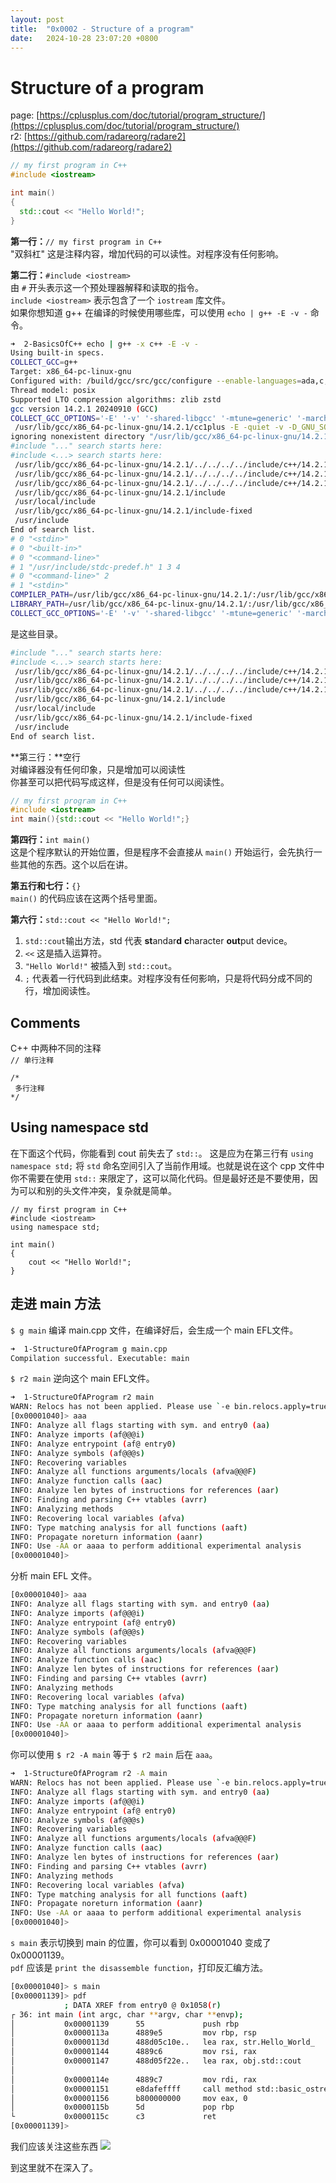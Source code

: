 ```yaml
---
layout: post
title:  "0x0002 - Structure of a program"
date:   2024-10-28 23:07:20 +0800
---
```

# Structure of a program
page: [https://cplusplus.com/doc/tutorial/program_structure/](https://cplusplus.com/doc/tutorial/program_structure/) <br/>
r2: [https://github.com/radareorg/radare2](https://github.com/radareorg/radare2)

```c++
// my first program in C++
#include <iostream>

int main()
{
  std::cout << "Hello World!";
}
```

**第一行：**`// my first program in C++` <br/>
"双斜杠" 这是注释内容，增加代码的可以读性。对程序没有任何影响。

**第二行：**`#include <iostream>` <br/>
由 `#` 开头表示这一个预处理器解释和读取的指令。<br/>
`include <iostream>` 表示包含了一个 `iostream` 库文件。<br/>
如果你想知道 g++ 在编译的时候使用哪些库，可以使用 `echo | g++ -E -v -` 命令。
```bash
➜  2-BasicsOfC++ echo | g++ -x c++ -E -v -
Using built-in specs.
COLLECT_GCC=g++
Target: x86_64-pc-linux-gnu
Configured with: /build/gcc/src/gcc/configure --enable-languages=ada,c,c++,d,fortran,go,lto,m2,objc,obj-c++,rust --enable-bootstrap --prefix=/usr --libdir=/usr/lib --libexecdir=/usr/lib --mandir=/usr/share/man --infodir=/usr/share/info --with-bugurl=https://gitlab.archlinux.org/archlinux/packaging/packages/gcc/-/issues --with-build-config=bootstrap-lto --with-linker-hash-style=gnu --with-system-zlib --enable-__cxa_atexit --enable-cet=auto --enable-checking=release --enable-clocale=gnu --enable-default-pie --enable-default-ssp --enable-gnu-indirect-function --enable-gnu-unique-object --enable-libstdcxx-backtrace --enable-link-serialization=1 --enable-linker-build-id --enable-lto --enable-multilib --enable-plugin --enable-shared --enable-threads=posix --disable-libssp --disable-libstdcxx-pch --disable-werror
Thread model: posix
Supported LTO compression algorithms: zlib zstd
gcc version 14.2.1 20240910 (GCC) 
COLLECT_GCC_OPTIONS='-E' '-v' '-shared-libgcc' '-mtune=generic' '-march=x86-64'
 /usr/lib/gcc/x86_64-pc-linux-gnu/14.2.1/cc1plus -E -quiet -v -D_GNU_SOURCE - -mtune=generic -march=x86-64 -dumpbase -
ignoring nonexistent directory "/usr/lib/gcc/x86_64-pc-linux-gnu/14.2.1/../../../../x86_64-pc-linux-gnu/include"
#include "..." search starts here:
#include <...> search starts here:
 /usr/lib/gcc/x86_64-pc-linux-gnu/14.2.1/../../../../include/c++/14.2.1
 /usr/lib/gcc/x86_64-pc-linux-gnu/14.2.1/../../../../include/c++/14.2.1/x86_64-pc-linux-gnu
 /usr/lib/gcc/x86_64-pc-linux-gnu/14.2.1/../../../../include/c++/14.2.1/backward
 /usr/lib/gcc/x86_64-pc-linux-gnu/14.2.1/include
 /usr/local/include
 /usr/lib/gcc/x86_64-pc-linux-gnu/14.2.1/include-fixed
 /usr/include
End of search list.
# 0 "<stdin>"
# 0 "<built-in>"
# 0 "<command-line>"
# 1 "/usr/include/stdc-predef.h" 1 3 4
# 0 "<command-line>" 2
# 1 "<stdin>"
COMPILER_PATH=/usr/lib/gcc/x86_64-pc-linux-gnu/14.2.1/:/usr/lib/gcc/x86_64-pc-linux-gnu/14.2.1/:/usr/lib/gcc/x86_64-pc-linux-gnu/:/usr/lib/gcc/x86_64-pc-linux-gnu/14.2.1/:/usr/lib/gcc/x86_64-pc-linux-gnu/
LIBRARY_PATH=/usr/lib/gcc/x86_64-pc-linux-gnu/14.2.1/:/usr/lib/gcc/x86_64-pc-linux-gnu/14.2.1/../../../../lib/:/lib/../lib/:/usr/lib/../lib/:/usr/lib/gcc/x86_64-pc-linux-gnu/14.2.1/../../../:/lib/:/usr/lib/
COLLECT_GCC_OPTIONS='-E' '-v' '-shared-libgcc' '-mtune=generic' '-march=x86-64
```

是这些目录。
```bash
#include "..." search starts here:
#include <...> search starts here:
 /usr/lib/gcc/x86_64-pc-linux-gnu/14.2.1/../../../../include/c++/14.2.1
 /usr/lib/gcc/x86_64-pc-linux-gnu/14.2.1/../../../../include/c++/14.2.1/x86_64-pc-linux-gnu
 /usr/lib/gcc/x86_64-pc-linux-gnu/14.2.1/../../../../include/c++/14.2.1/backward
 /usr/lib/gcc/x86_64-pc-linux-gnu/14.2.1/include
 /usr/local/include
 /usr/lib/gcc/x86_64-pc-linux-gnu/14.2.1/include-fixed
 /usr/include
End of search list.
```

**第三行：**空行<br/>
对编译器没有任何印象，只是增加可以阅读性<br/>
你甚至可以把代码写成这样，但是没有任何可以阅读性。<br/>
```c++
// my first program in C++
#include <iostream> 
int main(){std::cout << "Hello World!";}
```

**第四行：**`int main()`<br/>
这是个程序默认的开始位置，但是程序不会直接从 `main()` 开始运行，会先执行一些其他的东西。这个以后在讲。

**第五行和七行：**`{}`<br/>
`main()` 的代码应该在这两个括号里面。

**第六行：**`std::cout << "Hello World!";`
1. `std::cout`输出方法，std 代表 **st**andar**d** **c**haracter **out**put device。
2. `<<` 这是插入运算符。
3. `"Hello World!"` 被插入到 `std::cout`。
4. `;` 代表着一行代码到此结束。对程序没有任何影响，只是将代码分成不同的行，增加阅读性。

## Comments
C++ 中两种不同的注释<br/>
`// 单行注释` 
```
/*
 多行注释
*/
```

## Using namespace std
在下面这个代码，你能看到 cout 前失去了 `std::`。
这是应为在第三行有 `using namespace std;` 将 `std` 命名空间引入了当前作用域。也就是说在这个 cpp 文件中你不需要在使用 `std::` 来限定了，这可以简化代码。但是最好还是不要使用，因为可以和别的头文件冲突，复杂就是简单。
```
// my first program in C++
#include <iostream>
using namespace std;

int main()
{
	cout << "Hello World!";
}
```

## 走进 main 方法
`$ g main` 编译 main.cpp 文件，在编译好后，会生成一个 main EFL文件。
```bash
➜  1-StructureOfAProgram g main.cpp 
Compilation successful. Executable: main
```

`$ r2 main` 逆向这个 main EFL文件。
```bash
➜  1-StructureOfAProgram r2 main
WARN: Relocs has not been applied. Please use `-e bin.relocs.apply=true` or `-e bin.cache=true` next time
[0x00001040]> aaa
INFO: Analyze all flags starting with sym. and entry0 (aa)
INFO: Analyze imports (af@@@i)
INFO: Analyze entrypoint (af@ entry0)
INFO: Analyze symbols (af@@@s)
INFO: Recovering variables
INFO: Analyze all functions arguments/locals (afva@@@F)
INFO: Analyze function calls (aac)
INFO: Analyze len bytes of instructions for references (aar)
INFO: Finding and parsing C++ vtables (avrr)
INFO: Analyzing methods
INFO: Recovering local variables (afva)
INFO: Type matching analysis for all functions (aaft)
INFO: Propagate noreturn information (aanr)
INFO: Use -AA or aaaa to perform additional experimental analysis
[0x00001040]> 
```

分析 main EFL 文件。
```bash
[0x00001040]> aaa
INFO: Analyze all flags starting with sym. and entry0 (aa)
INFO: Analyze imports (af@@@i)
INFO: Analyze entrypoint (af@ entry0)
INFO: Analyze symbols (af@@@s)
INFO: Recovering variables
INFO: Analyze all functions arguments/locals (afva@@@F)
INFO: Analyze function calls (aac)
INFO: Analyze len bytes of instructions for references (aar)
INFO: Finding and parsing C++ vtables (avrr)
INFO: Analyzing methods
INFO: Recovering local variables (afva)
INFO: Type matching analysis for all functions (aaft)
INFO: Propagate noreturn information (aanr)
INFO: Use -AA or aaaa to perform additional experimental analysis
[0x00001040]>
```

你可以使用 `$ r2 -A main` 等于 `$ r2 main` 后在 `aaa`。
```bash
➜  1-StructureOfAProgram r2 -A main
WARN: Relocs has not been applied. Please use `-e bin.relocs.apply=true` or `-e bin.cache=true` next time
INFO: Analyze all flags starting with sym. and entry0 (aa)
INFO: Analyze imports (af@@@i)
INFO: Analyze entrypoint (af@ entry0)
INFO: Analyze symbols (af@@@s)
INFO: Recovering variables
INFO: Analyze all functions arguments/locals (afva@@@F)
INFO: Analyze function calls (aac)
INFO: Analyze len bytes of instructions for references (aar)
INFO: Finding and parsing C++ vtables (avrr)
INFO: Analyzing methods
INFO: Recovering local variables (afva)
INFO: Type matching analysis for all functions (aaft)
INFO: Propagate noreturn information (aanr)
INFO: Use -AA or aaaa to perform additional experimental analysis
[0x00001040]> 
```

 `s main` 表示切换到 main 的位置，你可以看到 0x00001040 变成了 0x00001139。<br/>
 `pdf` 应该是 `print the disassemble function`，打印反汇编方法。
```bash
[0x00001040]> s main
[0x00001139]> pdf
            ; DATA XREF from entry0 @ 0x1058(r)
┌ 36: int main (int argc, char **argv, char **envp);
│           0x00001139      55             push rbp
│           0x0000113a      4889e5         mov rbp, rsp
│           0x0000113d      488d05c10e..   lea rax, str.Hello_World_   ; 0x2005 ; "Hello World!"
│           0x00001144      4889c6         mov rsi, rax
│           0x00001147      488d05f22e..   lea rax, obj.std::cout      ; loc.__bss_start
│                                                                      ; 0x4040
│           0x0000114e      4889c7         mov rdi, rax
│           0x00001151      e8dafeffff     call method std::basic_ostream<char, std::char_traits<char> >& std::operator<< <std::char_traits<char> >(std::basic_ostream<char, std::char_traits<char> >&, char const*) ; method.std::basic_ostream_char__std::char_traits_char____std::operator____std.char_traits_char____std::basic_ostream_char__std::char_traits_char_____char_const_
│           0x00001156      b800000000     mov eax, 0
│           0x0000115b      5d             pop rbp
└           0x0000115c      c3             ret
[0x00001139]>
```

我们应该关注这些东西
![](/pictures/Pastedimage20241028224350.png)

到这里就不在深入了。
